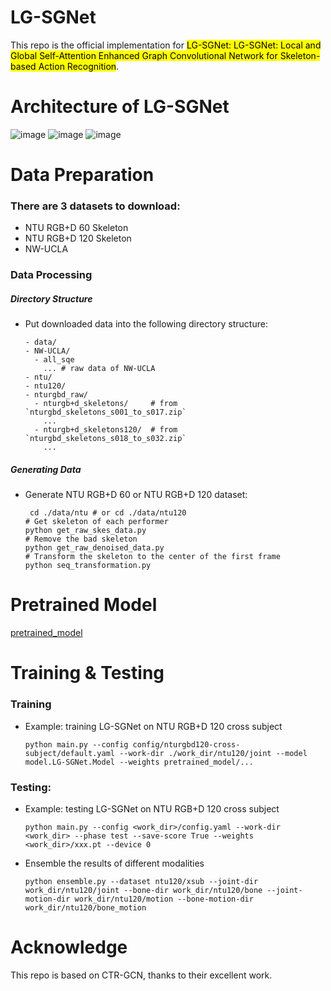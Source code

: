 # LG-SGNet

This repo is the official implementation for <mark>LG-SGNet: LG-SGNet: Local and Global Self-Attention Enhanced Graph Convolutional Network for Skeleton-based Action Recognition</mark>. 

# Architecture of LG-SGNet
![image](https://github.com/DingYyue/LG-SGNet/src/framework.png)
![image](https://github.com/DingYyue/LG-SGNet/src/LG-GCN.png)
![image](https://github.com/DingYyue/LG-SGNet/src/LG-TCN-branch1.png)

# Data Preparation
### There are 3 datasets to download:
- NTU RGB+D 60 Skeleton
- NTU RGB+D 120 Skeleton
- NW-UCLA

### Data Processing
##### Directory Structure
- Put downloaded data into the following directory structure:
  ```
  - data/
  - NW-UCLA/
    - all_sqe
      ... # raw data of NW-UCLA
  - ntu/
  - ntu120/
  - nturgbd_raw/
    - nturgb+d_skeletons/     # from `nturgbd_skeletons_s001_to_s017.zip`
      ...
    - nturgb+d_skeletons120/  # from `nturgbd_skeletons_s018_to_s032.zip`
      ...
  
##### Generating Data
- Generate NTU RGB+D 60 or NTU RGB+D 120 dataset:
  ```
   cd ./data/ntu # or cd ./data/ntu120
  # Get skeleton of each performer
  python get_raw_skes_data.py
  # Remove the bad skeleton 
  python get_raw_denoised_data.py
  # Transform the skeleton to the center of the first frame
  python seq_transformation.py
  
# Pretrained Model
[pretrained_model](https://pan.baidu.com/s/1GmmMIJKPCDXnnCSCWEWIPg?pwd=5136)
# Training & Testing
### Training
- Example: training LG-SGNet on NTU RGB+D 120 cross subject
  ```
  python main.py --config config/nturgbd120-cross-subject/default.yaml --work-dir ./work_dir/ntu120/joint --model model.LG-SGNet.Model --weights pretrained_model/...
  
### Testing:
- Example: testing LG-SGNet on NTU RGB+D 120 cross subject
  ```
  python main.py --config <work_dir>/config.yaml --work-dir <work_dir> --phase test --save-score True --weights <work_dir>/xxx.pt --device 0
  
- Ensemble the results of different modalities
  ```
  python ensemble.py --dataset ntu120/xsub --joint-dir work_dir/ntu120/joint --bone-dir work_dir/ntu120/bone --joint-motion-dir work_dir/ntu120/motion --bone-motion-dir work_dir/ntu120/bone_motion

# Acknowledge
This repo is based on CTR-GCN, thanks to their excellent work.
